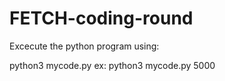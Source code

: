 # FETCH-coding-round

Excecute the python program using:

python3 mycode.py <Number of points to be spent>
ex: python3 mycode.py 5000
